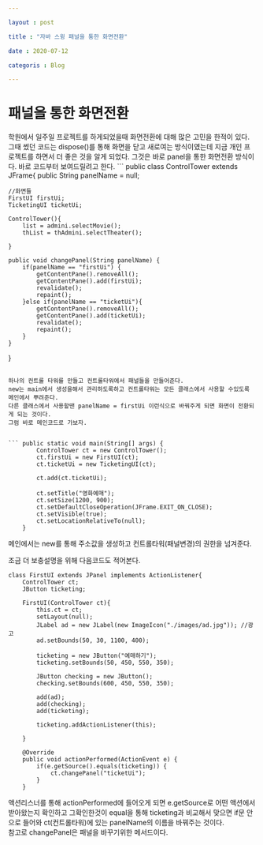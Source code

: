 ```yaml
---

layout : post

title : "자바 스윙 패널을 통한 화면전환" 

date : 2020-07-12

categoris : Blog

--- 
```


<h1> 패널을 통한 화면전환 </h1>
학원에서 일주일 프로젝트를 하게되었을때 화면전환에 대해 많은 고민을 한적이 있다.  
그때 썼던 코드는 dispose()를 통해 화면을 닫고 새로여는 방식이였는데 지금 개인 프로젝트를 하면서 더 좋은 것을 알게 되었다.  
그것은 바로 panel을 통한 화면전환 방식이다.  
바로 코드부터 보여드릴려고 한다.  
```
public class ControlTower extends JFrame{
	public String panelName = null;
	
	//화면들
	FirstUI firstUi;
	TicketingUI ticketUi;
	
	ControlTower(){
		list = admini.selectMovie();
		thList = thAdmini.selectTheater();

	}
	
	public void changePanel(String panelName) {
		if(panelName == "firstUi") {
			getContentPane().removeAll();
			getContentPane().add(firstUi);
			revalidate();
			repaint();
		}else if(panelName == "ticketUi"){
			getContentPane().removeAll();
			getContentPane().add(ticketUi);
			revalidate();
			repaint();
		}
	}
}

```

하나의 컨트롤 타워를 만들고 컨트롤타워에서 패널들을 만들어준다.  
new는 main에서 생성을해서 관리하도록하고 컨트롤타워는 모든 클래스에서 사용할 수있도록 메인에서 뿌려준다.  
다른 클래스에서 사용할땐 panelName = firstUi 이런식으로 바꿔주게 되면 화면이 전환되게 되는 것이다.  
그럼 바로 메인코드로 가보자.  


```	public static void main(String[] args) {
		ControlTower ct = new ControlTower();
		ct.firstUi = new FirstUI(ct);
		ct.ticketUi = new TicketingUI(ct);
		
		ct.add(ct.ticketUi);
		
		ct.setTitle("영화예매");
		ct.setSize(1200, 900);
		ct.setDefaultCloseOperation(JFrame.EXIT_ON_CLOSE);
		ct.setVisible(true);
		ct.setLocationRelativeTo(null);
	}

```  
  
메인에서는 new를 통해 주소값을 생성하고 컨트롤타워(패널변경)의 권한을 넘겨준다.  
  
조금 더 보충설명을 위해 다음코드도 적어본다.  

```
class FirstUI extends JPanel implements ActionListener{
	ControlTower ct;
	JButton ticketing;

	FirstUI(ControlTower ct){
		this.ct = ct;
		setLayout(null);
		JLabel ad = new JLabel(new ImageIcon("./images/ad.jpg")); //광고
		ad.setBounds(50, 30, 1100, 400);
		
		ticketing = new JButton("예매하기");
		ticketing.setBounds(50, 450, 550, 350);
		
		JButton checking = new JButton();
		checking.setBounds(600, 450, 550, 350);

		add(ad);
		add(checking);
		add(ticketing);
		
		ticketing.addActionListener(this);

	}

	@Override
	public void actionPerformed(ActionEvent e) {
		if(e.getSource().equals(ticketing)) {
			ct.changePanel("ticketUi");
		}
	}
```

액션리스너를 통해 actionPerformed에 들어오게 되면 e.getSource로 어떤 액션에서 받아왔는지 확인하고 
그확인한것이 equal을 통해 ticketing과 비교해서 맞으면 if문 안으로 들어와 ct(컨트롤타워)에 있는 panelName의 이름을
바꿔주는 것이다.  
참고로 changePanel은 패널을 바꾸기위한 메서드이다.




